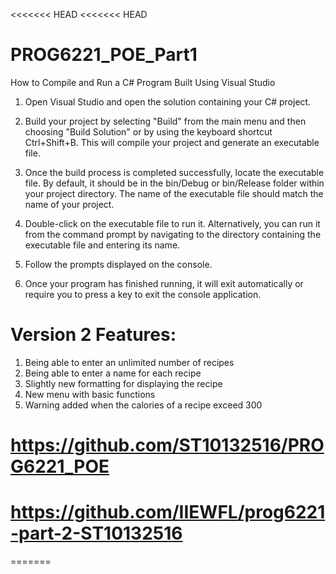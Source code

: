 <<<<<<< HEAD
<<<<<<< HEAD
# PROG6221_POE_Part1
How to Compile and Run a C# Program Built Using Visual Studio
1. Open Visual Studio and open the solution containing your C# project.

2. Build your project by selecting "Build" from the main menu and then choosing "Build Solution" or by using the keyboard shortcut Ctrl+Shift+B. This will compile your project and generate an executable file.

3. Once the build process is completed successfully, locate the executable file. By default, it should be in the bin/Debug or bin/Release folder within your project directory. The name of the executable file should match the name of your project.

4. Double-click on the executable file to run it. Alternatively, you can run it from the command prompt by navigating to the directory containing the executable file and entering its name.

5. Follow the prompts displayed on the console.

6. Once your program has finished running, it will exit automatically or require you to press a key to exit the console application.

# Version 2 Features:
1. Being able to enter an unlimited number of recipes
2. Being able to enter a name for each recipe
3. Slightly new formatting for displaying the recipe
4. New menu with basic functions
5. Warning added when the calories of a recipe exceed 300
# https://github.com/ST10132516/PROG6221_POE
# https://github.com/IIEWFL/prog6221-part-2-ST10132516
=======

